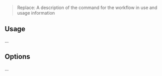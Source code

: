 # <command>

> Replace: A description of the command for the workflow in use and usage information

## Usage

...

## Options

...
